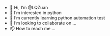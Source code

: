 - 👋 Hi, I’m @LQZuan
- 👀 I’m interested in python
- 🌱 I’m currently learning python automation test
- 💞️ I’m looking to collaborate on ...
- 📫 How to reach me ...

<!---
LQZuan/LQZuan is a ✨ special ✨ repository because its `README.md` (this file) appears on your GitHub profile.
You can click the Preview link to take a look at your changes.
--->

